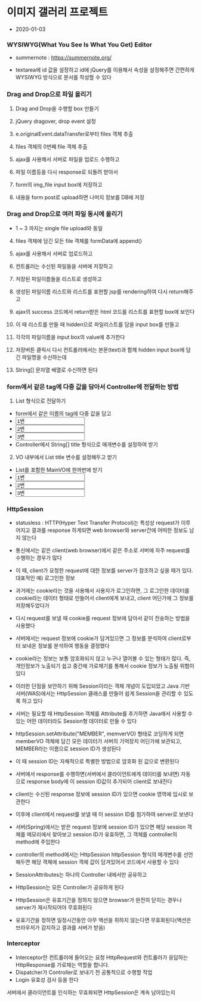 # 이미지 갤러리 프로젝트
* 2020-01-03

### WYSIWYG(What You See Is What You Get) Editor
* summernote : https://summernote.org/

* textarea에 id 값을 설정하고 id에 jQuery를 이용해서 속성을 설정해주면 간편하게 WYSIWYG 방식으로 문서를 작성할 수 있다

### Drag and Drop으로 파일 올리기
1. Drag and Drop을 수행할 box 만들기
2. jQuery dragover, drop event 설정
3. e.originalEvent.dataTransfer로부터 files 객체 추출
4. files 객체의 0번째 file 객체 추출

5. ajax를 사용해서 서버로 파일을 업로드 수행하고
6. 파일 이름등을 다시 response로 되돌려 받아서
7. form의 img_file input box에 저장하고
8. 내용을 form post로 upload하면 나머지 정보를 DB에 저장

### Drag and Drop으로 여러 파일 동시에 올리기
* 1 ~ 3 까지는 single file upload와 동일
4. files 객체에 담긴 모든 file 객체를 formData에 append()

5. ajax를 사용해서 서버로 업로드하고
6. 컨트롤러는 수신된 파일들을 서버에 저장하고
7. 저장된 파일이름들을 리스트로 생성하고
8. 생성된 파일이름 리스트와 리스트를 표현할 jsp를 rendering하여 다시 return해주고
9. ajax의 success 코드에서 return받은 html 코드를 리스트를 표현할 box에 보인다
10. 이 때 리스트를 만들 때 hidden으로 파일리스트를 담을 input box를 만들고
11. 각각의 파일이름을 input box의 value에 추가한다
12. 저장버튼 클릭시 다시 컨트롤러에서는 본문(text)과 함께 hidden input box에 담긴 파일명을 수신하는데
13. String[] 문자열 배열로 수신하면 된다

### form에서 같은 tag에 다중 값을 담아서 Controller에 전달하는 방법
1. List<String> 형식으로 전달하기
* form에서 같은 이름의 tag에 다중 값을 담고
* <input name="title" value="1번">
* <input name="title" value="2번">
* <input name="title" value="3번">
* Controller에서 String[] title 형식으로 매개변수를 설정하여 받기

2. VO 내부에서 List<String> title 변수를 설정해두고 받기
* List<SubVO>를 포함한 MainVO에 한꺼번에 받기
* <input name="main[0].title" value="1번">
* <input name="main[1].title" value="2번">
* <input name="main[2].title" value="3번">

### HttpSession
* statusless : HTTP(Hyper Text Transfer Protocol)는 특성상 request가 이루어지고 결과를 response 하게되면 web browser와 server간에 어떠한 정보도 남지 않는다
* 통신에서는 같은 client(web browser)에서 같은 주소로 서버에 자주 request를 수행하는 경우가 많다
* 이 때, client가 요청한 request에 대한 정보를 server가 참조하고 싶을 때가 있다. 대표적인 예) 로그인한 정보

* 과거에는 cookie라는 것을 사용해서 사용자가 로그인하면, 그 로그인한 데이터를 cookie라는 데이터 형태로 만들어서 client에게 보내고, client 어딘가에 그 정보를 저장해두었다가
* 다시 request를 보낼 때 cookie를 request 정보에 담아서 같이 전송하는 방법을 사용했다
* 서버에서는 request 정보에 cookie가 담겨있으면 그 정보를 분석하여 client로부터 보내온 정보를 분석하여 행동을 결정했다

* cookie라는 정보는 보통 암호화되지 않고 누구나 열어볼 수 있는 형태가 많다. 즉, 개인정보가 노출되기 쉽고 중간에 가로채기를 통해서 cookie 정보가 노출될 위험이 있다
* 이러한 단점을 보안하기 위해 Session이라는 객체 개념이 도입되었고 Java 기반 서버(WAS)에서는 HttpSession 클래스를 만들어 쉽게 Session을 관리할 수 있도록 하고 있다
* 서버는 필요할 때 HttpSession 객체를 Attribute를 추가하면 Java에서 사용할 수 있는 어떤 데이터라도 Session형 데이터로 만들 수 있다

* httpSession.setAttribute("MEMBER", memverVO) 형태로 코딩하게 되면 memberVO 객체에 담긴 모든 데이터가 서버의 기억장치 어딘가에 보관되고, MEMBER라는 이름으로 session ID가 생성된다
* 이 때 session ID는 자체적으로 특별한 방법으로 암호화 된 값으로 변환된다
* 서버에서 response를 수행하면(서버에서 클라이언트에게 데이터를 보내면) 자동으로 response body에 이 session ID값이 추가되어 client로 보내진다
* client는 수신된 response 정보에 session ID가 있으면 cookie 영역에 임시로 보관한다
* 이후에 client에서 request를 보낼 때 이 session ID를 첨가하여 server로 보낸다

* 서버(Spring)에서는 받은 request 정보에 session ID가 있으면 해당 session 객체를 메모리에서 찾아보고 session ID가 유효하면, 그 객체를 controller의 method에 주입한다
* controller의 method에서는 HttpSession httpSession 형식의 매개변수를 선언해두면 해당 객체에 session 객체 값이 담겨있어서 코드에서 사용할 수 있다

* SessionAttributes는 하나의 Controller 내에서만 공유하고
* HttpSession는 모든 Controller가 공유하게 된다

* HttpSession은 유효기간을 정하지 않으면 browser가 완전히 닫히는 경우나 server가 재시작되어야 무효화된다
* 유효기간을 정하면 일정시간동안 아무 액션을 취하지 않는다면 무효화된다(액션은 브라우저가 감지하고 결과를 서버가 받음)

### Interceptor
* Interceptor란 컨트롤러에 들어오는 요청 HttpRequest와 컨트롤러가 응답하는 HttpResponse를 가로채는 역할을 합니다.
* Dispatcher가 Controller로 보내기 전 공통적으로 수행할 작업
* Login 유효성 검사 등을 한다

서버에서 클라이언트를 인식하는 
무효화되면 HttpSession은 계속 남아있는지